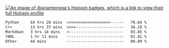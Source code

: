 [![An image of @arlantengga's Holopin badges, which is a link to view their full Holopin profile](https://holopin.me/arlantengga)](https://holopin.io/@arlantengga)
<!--START_SECTION:waka-->

```txt
Python     64 hrs 28 mins  >>>>>>>>>>>>>>>>>>>------   76.64 %
C++        13 hrs 37 mins  >>>>---------------------   16.19 %
Markdown   3 hrs 14 mins   >------------------------   03.85 %
YAML       1 hr 11 mins    -------------------------   01.41 %
Other      44 mins         -------------------------   00.89 %
```

<!--END_SECTION:waka-->


